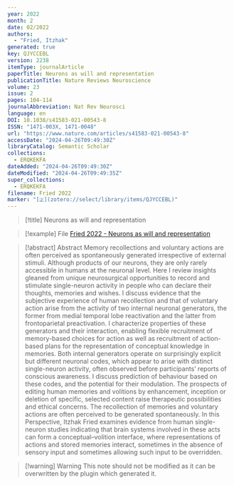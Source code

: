 ```yaml
---
year: 2022
month: 2
date: 02/2022
authors:
  - "Fried, Itzhak"
generated: true
key: QJYCCEBL
version: 2238
itemType: journalArticle
paperTitle: Neurons as will and representation
publicationTitle: Nature Reviews Neuroscience
volume: 23
issue: 2
pages: 104-114
journalAbbreviation: Nat Rev Neurosci
language: en
DOI: 10.1038/s41583-021-00543-8
ISSN: "1471-003X, 1471-0048"
url: "https://www.nature.com/articles/s41583-021-00543-8"
accessDate: "2024-04-26T09:49:30Z"
libraryCatalog: Semantic Scholar
collections:
  - ERQKEKFA
dateAdded: "2024-04-26T09:49:30Z"
dateModified: "2024-04-26T09:49:35Z"
super_collections:
  - ERQKEKFA
filename: Fried 2022
marker: "[🇿](zotero://select/library/items/QJYCCEBL)"
---
```


> [!title] Neurons as will and representation

> [!example] File
> [Fried 2022 - Neurons as will and representation](/Papers/PDFs/Fried%202022%20-%20Neurons%20as%20will%20and%20representation.pdf)

> [!abstract] Abstract
> Memory recollections and voluntary actions are often perceived as spontaneously generated irrespective of external stimuli. Although products of our neurons, they are only rarely accessible in humans at the neuronal level. Here I review insights gleaned from unique neurosurgical opportunities to record and stimulate single-neuron activity in people who can declare their thoughts, memories and wishes. I discuss evidence that the subjective experience of human recollection and that of voluntary action arise from the activity of two internal neuronal generators, the former from medial temporal lobe reactivation and the latter from frontoparietal preactivation. I characterize properties of these generators and their interaction, enabling flexible recruitment of memory-based choices for action as well as recruitment of action-based plans for the representation of conceptual knowledge in memories. Both internal generators operate on surprisingly explicit but different neuronal codes, which appear to arise with distinct single-neuron activity, often observed before participants’ reports of conscious awareness. I discuss prediction of behaviour based on these codes, and the potential for their modulation. The prospects of editing human memories and volitions by enhancement, inception or deletion of specific, selected content raise therapeutic possibilities and ethical concerns. The recollection of memories and voluntary actions are often perceived to be generated spontaneously. In this Perspective, Itzhak Fried examines evidence from human single-neuron studies indicating that brain systems involved in these acts can form a conceptual–volition interface, where representations of actions and stored memories interact, sometimes in the absence of sensory input and sometimes allowing such input to be overridden.

>[!warning] Warning
> This note should not be modified as it can be overwritten by the plugin which generated it.


